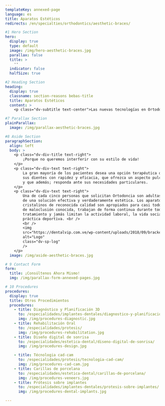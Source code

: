 ```yaml
---
templateKey: annexed-page
language: es
title: Aparatos Estéticos
redirects: /en/specialties/orthodontics/aesthetic-braces/

#1 Hero Section
hero:
  display: true
  type: default
  image: /img/hero-aesthetic-braces.jpg
  parallax: false
  title: >
    ''
  indicator: false
  halfSize: true

#2 Heading Section
heading:
  display: true
  classname: section-reasons bebas-title
  title: Aparatos Estéticos
  content: >
    <p class="dv-subtitle text-center">Las nuevas tecnologías en Ortodoncia han permitido, cuando la apariencia es importante, el uso de materiales más cómodos y discretos que el acero, y que ayudan al paciente a sonreír sin problemas mientras avanza su tratamiento.</p>

#7 Parallax Section
plainParallax:
  image: /img/parallax-aesthetic-braces.jpg

#8 Aside Section
paragraphSection:
  align: left
  body: >
    <p class="dv-div-title text-right">
        ¡Porque no queremos interferir con su estilo de vida!
    </p>
    <p class="dv-div-text text-right">
        La gran mayoría de los pacientes desea una opción terapéutica que enderece
        sus dientes con rapidez y eficacia, que ofrezca un aspecto pulcro y hermoso,
        y que además; responda ante sus necesidades particulares.
    </p>
    <p class="dv-div-text text-right">
        Una de cada cinco personas que solicitan Ortodoncia son adultas y requieren
        de una solución efectiva y verdaderamente estética. Los aparatos cerámicos y
        cristalinos de reconocida calidad son apropiados para casi todos los tipos
        de maloclusión conocida, trabajan de forma continua durante todo el
        tratamiento y jamás limitan la actividad laboral, la vida social o la
        práctica deportiva. <br />
        <br />
        <img
        src="https://dentalvip.com.ve/wp-content/uploads/2018/09/bracketsusa.jpg"
        alt="Logo"
        class="dv-sp-log"
        />
    </p>
  image: /img/aside-aesthetic-braces.jpg

# 9 Contact Form
form:
  title: ¡Consúltenos Ahora Mismo!
  img: /img/parallax-form-annexed-pages.jpg

# 10 Procedures
procedures:
  display: true
  title: Otros Procedimientos
  procedures:
    - title: Diagnóstico y Planificación 3D
      to: /especialidades/implantes-dentales/diagnostico-y-planificacion-3d/
      img: /img/procedures-diagnostic.jpg
    - title: Rehabilitación Oral
      to: /especialidades/protesis/
      img: /img/procedures-rehabilitation.jpg
    - title: Diseño digital de sonrisa
      to: /especialidades/estetica-dental/diseno-digital-de-sonrisa/
      img: /img/procedures-design.jpg

    - title: Técnologia cad-cam
      to: /especialidades/protesis/tecnologia-cad-cam/
      img: /img/procedures-cad-cam.jpg
    - title: Carillas de porcelana
      to: /especialidades/estetica-dental/carillas-de-porcelana/
      img: /img/procedures-veneers.jpg
    - title: Prótesis sobre implantes
      to: /especialidades/implantes-dentales/protesis-sobre-implantes/
      img: /img/procedures-dental-implants.jpg

---
```


